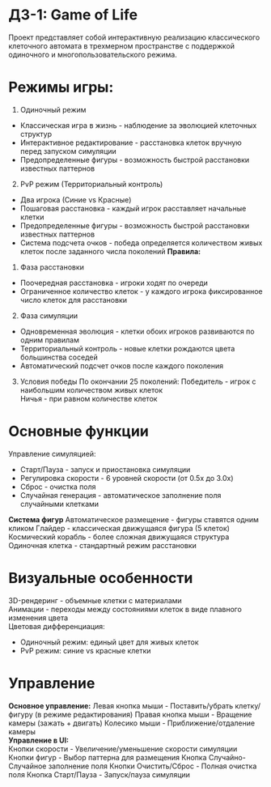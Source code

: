 # ДЗ-1: Game of Life
Проект представляет собой интерактивную реализацию классического клеточного автомата в трехмерном пространстве с поддержкой одиночного и многопользовательского режима.

# Режимы игры:
1. Одиночный режим
* Классическая игра в жизнь - наблюдение за эволюцией клеточных структур    
* Интерактивное редактирование - расстановка клеток вручную перед запуском симуляции    
* Предопределенные фигуры - возможность быстрой расстановки известных паттернов    

2. PvP режим (Территориальный контроль)    
* Два игрока (Синие vs Красные)    
* Пошаговая расстановка - каждый игрок расставляет начальные клетки
* Предопределенные фигуры - возможность быстрой расстановки известных паттернов
* Система подсчета очков - победа определяется количеством живых клеток после заданного числа поколений
**Правила:**
1) Фаза расстановки
* Поочередная расстановка - игроки ходят по очереди
* Ограниченное количество клеток - у каждого игрока фиксированное число клеток для расстановки

2) Фаза симуляции
* Одновременная эволюция - клетки обоих игроков развиваются по одним правилам
* Территориальный контроль - новые клетки рождаются цвета большинства соседей
* Автоматический подсчет очков после каждого поколения

3) Условия победы
По окончании 25 поколений:
Победитель - игрок с наибольшим количеством живых клеток     
Ничья - при равном количестве клеток    

# Основные функции
Управление симуляцией:
* Старт/Пауза - запуск и приостановка симуляции    
* Регулировка скорости - 6 уровней скорости (от 0.5x до 3.0x)    
* Сброс - очистка поля
* Случайная генерация - автоматическое заполнение поля случайными клетками

**Система фигур**
Автоматическое размещение - фигуры ставятся одним кликом
Глайдер - классическая движущаяся фигура (5 клеток)    
Космический корабль - более сложная движущаяся структура    
Одиночная клетка - стандартный режим расстановки   

# Визуальные особенности
3D-рендеринг - объемные клетки с материалами     
Анимации - переходы между состояниями клеток в виде плавного изменения цвета    
Цветовая дифференциация:    
* Одиночный режим: единый цвет для живых клеток
* PvP режим: синие vs красные клетки
  
# Управление
**Основное управление:**
Левая кнопка мыши - Поставить/убрать клетку/фигуру (в режиме редактирования)
Правая кнопка мыши - Вращение камеры (зажать + двигать)
Колесико мыши - Приближение/отдаление камеры    
**Управление в UI:**    
Кнопки скорости - Увеличение/уменьшение скорости симуляции
Кнопки фигур - Выбор паттерна для размещения
Кнопка Случайно- Случайное заполнение поля
Кнопки Очистить/Сброс - Полная очистка поля
Кнопка Старт/Пауза - Запуск/пауза симуляции

